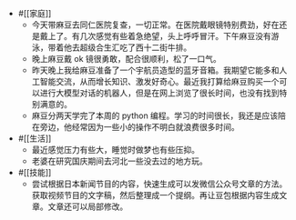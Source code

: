 - #[[家庭]]
    - 今天带麻豆去同仁医院复查，一切正常。在医院戴眼镜特别费劲，好在还是戴上了。有几次感觉有些着急绝望，头上呼呼冒汗。下午麻豆没有游泳，带着他去超级合生汇吃了西十二街牛排。
    - 晚上麻豆戴 ok 镜很勇敢，配合很顺利，松了一口气。
    - 昨天晚上我给麻豆准备了一个宇航员造型的蓝牙音箱。我期望它能多和人工智能交流，从而增长知识、激发好奇心。最近我打算给麻豆购买一个可以进行大模型对话的机器人，但是在网上浏览了很长时间，也没有找到特别满意的。
    - 麻豆分两天学完了本周的 python 编程。学习的时间很长，我还是应该陪在旁边，他经常因为一些小的操作不明白就浪费很多时间。
- #[[生活]]
    - 最近感觉压力有些大，睡觉时做梦也有些压抑。
    - 老婆在研究国庆期间去河北一些没去过的地方玩。
- #[[技能]]
    - 尝试根据日本新闻节目的内容，快速生成可以发微信公众号文章的方法。获取视频节目的文字稿，然后整理成一个提纲。再让豆包根据内容生成文章。文章还可以局部修改。
